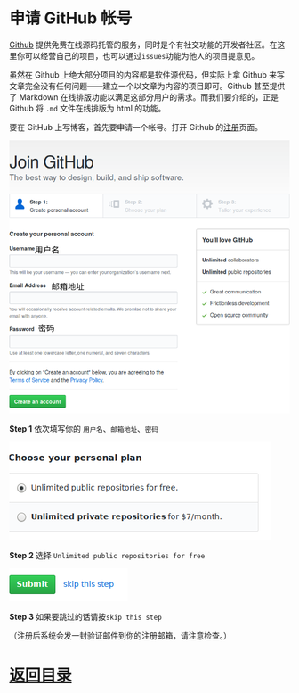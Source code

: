 # 申请 GitHub 帐号

[Github](https://github.com/) 提供免费在线源码托管的服务，同时是个有社交功能的开发者社区。在这里你可以经营自己的项目，也可以通过`issues`功能为他人的项目提意见。

虽然在 Github 上绝大部分项目的内容都是软件源代码，但实际上拿 Github 来写文章完全没有任何问题——建立一个以文章为内容的项目即可。Github 甚至提供了 Markdown 在线排版功能以满足这部分用户的需求。而我们要介绍的，正是 Github 将 `.md` 文件在线排版为 html 的功能。

要在 GitHub 上写博客，首先要申请一个帐号。打开 Github 的[注册](https://github.com/join)页面。

![](./img/join-step1.png)

**Step 1** 依次填写你的 `用户名`、`邮箱地址`、`密码`

![](./img/join-step2.png)

**Step 2** 选择 `Unlimited public repositories for free` 

![](./img/join-step3.png)

**Step 3** 如果要跳过的话请按`skip this step` 

（注册后系统会发一封验证邮件到你的注册邮箱，请注意检查。）

# [返回目录](./README.md)
